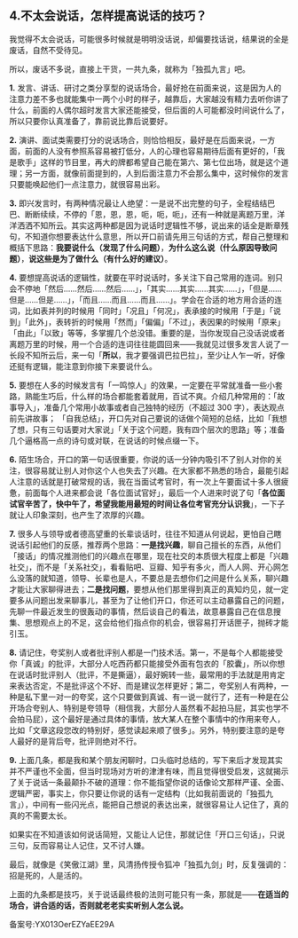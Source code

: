 ## 4.不太会说话，怎样提高说话的技巧？
我觉得不太会说话，可能很多时候就是明明没话说，却偏要找话说，结果说的全是废话，自然不受待见。


所以，废话不多说，直接上干货，一共九条，就称为「独孤九言」吧。


**1.** 发言、讲话、研讨之类分享型的说话场合，最好抢在前面来说，这是因为人的注意力差不多也就能集中一两个小时的样子，越靠后，大家越没有精力去听你讲了什么，前面的人偶尔超时发言大家还能接受，但后面的人可能都没时间说什么了，所以只要你认真准备了，靠前说比靠后说要好。


**2.** 演讲、面试类需要打分的说话场合，则恰恰相反，最好是在后面来说，一方面，前面的人没有参照系容易被打低分，人的心理也容易期待后面有更好的，「我是歌手」这样的节目里，再大的牌都希望自己能在第六、第七位出场，就是这个道理；另一方面，就像前面提到的，人到后面注意力不会那么集中，这时候你的发言只要能唤起他们一点注意力，就很容易出彩。


**3.** 即兴发言时，有两种情况最让人绝望：一是说不出完整的句子，全程结结巴巴、断断续续，不停的「恩，恩，恩，呃，呃，呃」，还有一种就是离题万里，洋洋洒洒不知所云。其实这两种都是因为说话时逻辑性不够，说出来的话全是断章残句，不知道你想要表达什么意思，所以开口前请先用三句话的方式，帮自己整理和概括下思路：**我要说什么（发现了什么问题）**，**为什么这么说（什么原因导致问题）**，**说这些是为了做什么（有什么好的建议）**。


**4.** 要想提高说话的逻辑性，就要在平时说话时，多关注下自己常用的连词。别只会不停地「然后……然后……然后……」，「其实……其实……其实……」，「但是……但是……但是……」，「而且……而且……而且……」。学会在合适的地方用合适的连词，比如表并列的时候用「同时」「况且」「何况」，表承接的时候用「于是」「说到」「此外」，表转折的时候用「然而」「偏偏」「不过」，表因果的时候用「原来」「由此」「以致」等等，多掌握几个总没错。重要的是，当你发现自己没话说或者离题万里的时候，用一个合适的连词往往能圆回来——我就见过很多发言人说了一长段不知所云后，来一句「**所以**，我才要强调巴拉巴拉」，至少让人乍一听，好像还挺有逻辑，能注意到你接下来要说什么。 


**5.** 要想在人多的时候发言有「一鸣惊人」的效果，一定要在平常就准备一些小套路，熟能生巧后，什么样的场合都能套着就用，百试不爽。介绍几种常用的：「故事导入」，准备几个常用小故事或者自己独特的经历（不超过 300 字），表达观点前先讲故事； 「自我总结」，开口先对自己要说的话做个简短的总结，比如「我想了想，只有三句话要对大家说」「关于这个问题，我有四个层次的思路」等；准备几个逼格高一点的诗句或对联，在说话的时候点缀一下。 


**6.** 陌生场合，开口的第一句话很重要，你说的话一分钟内吸引不了别人对你的关注，很容易就让别人对你这个人也失去了兴趣。在大家都不熟悉的场合，最能引起人注意的话就是打破常规的话，我在当面试考官时，有一次上午要面试十多人很疲惫，前面每个人进来都会说「各位面试官好」，最后一个人进来时说了句「**各位面试官辛苦了，快中午了，希望我能用最短的时间让各位考官充分认识我**」，一下子就让人印象深刻，也产生了浓厚的兴趣。 


**7.** 很多人与领导或者德高望重的长辈谈话时，往往不知道从何说起，更怕自己瞎说话引起他们的反感，推荐两个思路：**一是找兴趣**，聊自己擅长的东西，从他们「接话」的情况推测他们的兴趣点在哪里，现在社交的本质很大程度上都是「兴趣社交」，而不是「关系社交」，看看贴吧、豆瓣、知乎有多火，而人人网、开心网怎么没落的就知道，领导、长辈也是人，不要总是去想你们之间是什么关系，聊兴趣才能让大家聊得进去；**二是找问题**，要想从他们那里得到真正的真知灼见，就一定要多从问题出发来聊事儿，甚至为了让他们开口，你还可以主动暴露自己的问题，先聊一件最近发生的很轰动的事情，然后谈自己的看法，故意暴露自己在信息搜集、思想观点上的不足，这会给他们指点你的机会，很容易打开话匣子，抛砖才能引玉。


**8.** 请记住，夸奖别人或者批评别人都是一门技术活。第一，不是每个人都能接受你「真诚」的批评，大部分人吃西药都只能接受外面有包衣的「胶囊」，所以你想在说话时批评别人（批评，不是撕逼），最好婉转一些，最常用的手法就是用肯定来表达否定，不是批评这个不好、而是建议怎样更好；第二，夸奖别人有两种，一种是私下里一对一的夸奖，这个只要做到真诚、有一说一就行了，还有一种是在公开场合夸别人、特别是夸领导（相信我，大部分人虽然看不起拍马屁，其实也学不会拍马屁），这个最好是通过具体的事情，放大某人在整个事情中的作用来夸人，比如「文章这段您改的特别好，感觉读起来顺了很多」。另外，特别要注意的是夸人最好的是背后夸，批评则绝对不行。


**9.** 上面几条，都是我和某个朋友闲聊时，口头临时总结的，写下来后才发现其实并不严谨也不全面，但当时现场对方听的津津有味，而且觉得很受启发，这就揭示了关于说话一条最颠扑不破的道理：你不能指望你说的话像论文那样严谨、全面、逻辑严密，事实上，你只要让你说的话有一定结构（比如我前面说的「独孤九言」），中间有一些闪光点，能把自己想说的表达出来，就很容易让人记住了，真的真的不需要太长。


如果实在不知道该如何说话简短，又能让人记住，那就记住「开口三句话」，只说三句，反而容易让人记住，又不讨人嫌。


最后，就像是《笑傲江湖》里，风清扬传授令狐冲「独孤九剑」时，反复强调的：招是死的，人是活的。


上面的九条都是技巧，关于说话最终极的法则可能只有一条，那就是——**在适当的场合，讲合适的话，否则就老老实实听别人怎么说。**


备案号:YX013OerEZYaEE29A

